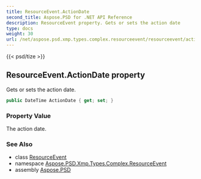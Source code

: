 ```yaml
---
title: ResourceEvent.ActionDate
second_title: Aspose.PSD for .NET API Reference
description: ResourceEvent property. Gets or sets the action date
type: docs
weight: 30
url: /net/aspose.psd.xmp.types.complex.resourceevent/resourceevent/actiondate/
---
```

{{< psd/tize >}}
## ResourceEvent.ActionDate property

Gets or sets the action date.

```csharp
public DateTime ActionDate { get; set; }
```

### Property Value

The action date.

### See Also

* class [ResourceEvent](../)
* namespace [Aspose.PSD.Xmp.Types.Complex.ResourceEvent](../../../aspose.psd.xmp.types.complex.resourceevent/)
* assembly [Aspose.PSD](../../../)


